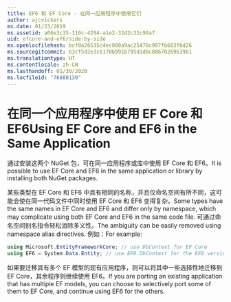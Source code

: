 ```yaml
---
title: EF6 和 EF Core - 在同一应用程序中使用它们
author: ajcvickers
ms.date: 01/23/2019
ms.assetid: a06e3c35-110c-4294-a1e2-32d2c31c90a7
uid: efcore-and-ef6/side-by-side
ms.openlocfilehash: bcf0a26535c4ec880a9ac25478c987fb683f6d26
ms.sourcegitcommit: b3cf5d2e3cb170b9916795d1d8c88678269639b1
ms.translationtype: HT
ms.contentlocale: zh-CN
ms.lasthandoff: 01/30/2020
ms.locfileid: "76888130"
---
```

# <a name="using-ef-core-and-ef6-in-the-same-application"></a><span data-ttu-id="c76b8-102">在同一个应用程序中使用 EF Core 和 EF6</span><span class="sxs-lookup"><span data-stu-id="c76b8-102">Using EF Core and EF6 in the Same Application</span></span>

<span data-ttu-id="c76b8-103">通过安装这两个 NuGet 包，可在同一应用程序或库中使用 EF Core 和 EF6。</span><span class="sxs-lookup"><span data-stu-id="c76b8-103">It is possible to use EF Core and EF6 in the same application or library by installing both NuGet packages.</span></span>

<span data-ttu-id="c76b8-104">某些类型在 EF Core 和 EF6 中具有相同的名称，并且仅命名空间有所不同，这可能会使在同一代码文件中同时使用 EF Core 和 EF6 变得复杂。</span><span class="sxs-lookup"><span data-stu-id="c76b8-104">Some types have the same names in EF Core and EF6 and differ only by namespace, which may complicate using both EF Core and EF6 in the same code file.</span></span> <span data-ttu-id="c76b8-105">可通过命名空间别名指令轻松消除多义性。</span><span class="sxs-lookup"><span data-stu-id="c76b8-105">The ambiguity can be easily removed using namespace alias directives.</span></span> <span data-ttu-id="c76b8-106">例如：</span><span class="sxs-lookup"><span data-stu-id="c76b8-106">For example:</span></span>

``` csharp
using Microsoft.EntityFrameworkCore; // use DbContext for EF Core
using EF6 = System.Data.Entity; // use EF6.DbContext for the EF6 version
```

<span data-ttu-id="c76b8-107">如果要迁移具有多个 EF 模型的现有应用程序，则可以将其中一些选择性地迁移到 EF Core，其余程序则继续使用 EF6。</span><span class="sxs-lookup"><span data-stu-id="c76b8-107">If you are porting an existing application that has multiple EF models, you can choose to selectively port some of them to EF Core, and continue using EF6 for the others.</span></span>
